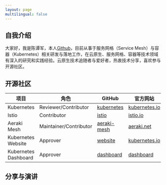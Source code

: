 ```yaml
---
layout: page
multilingual: false
---
```


## 自我介绍

大家好，我是陈谭军，本人[Github](https://github.com/tanjunchen)，目前从事于服务网格（Service Mesh）与容器（Kubernetes）相关研发与落地工作，在云原生、服务网格、容器等技术领域有深入的研究和实践经验。云原生技术追随者与爱好者，热衷技术分享，喜欢参与开源社区。

## 开源社区

|     项目     |    角色     |   GitHub  |  官方网站    |
| ----------- |----------- |----------- |----------- |
| Kubernetes   |  Reviewer/Contributor    | [kubernetes](https://github.com/kubernetes/kubernetes)  |    [kubernetes.io](https://kubernetes.io)  |
| Istio        |  Contributor             |  [istio](https://github.com/istio/istio)       |   [istio.io](https://istio.io)  |
| Aeraki Mesh  |  Maintainer/Contributor |  [aeraki-mesh](http://github.com/aeraki-mesh) |  [aeraki.net](https://aeraki.net)   |
| Kubernetes Website  |  Approver | [website](https://github.com/kubernetes/website) |  [kubernetes.io](https://kubernetes.io)  |
| Kubernetes Dashboard  |  Approver | [dashboard](https://github.com/kubernetes/dashboard) |  [dashboard](https://github.com/kubernetes/dashboard)   |

## 分享与演讲


